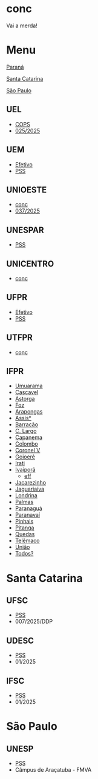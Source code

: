 # conc
Vai a merda!

# Menu
[Paraná](https://github.com/rafauem/conc/#UEL)

[Santa Catarina](https://github.com/rafauem/conc/#UFSC)

[São Paulo](https://github.com/rafauem/conc/#UNESP)

## UEL
- [COPS](https://www.cops.uel.br/)
- [025/2025](https://www.cops.uel.br/v2/Selecao/DetalharSelecao/Selecao/367) 

## UEM
- [Efetivo](https://prh.uem.br/res/concurso-publico-docente-novo)
- [PSS](https://prh.uem.br/res/em-andamento-docentes)

## UNIOESTE
- [conc](https://concursos.unioeste.br/)
- [037/2025](https://concursos.unioeste.br/concursos/publicacoes/UNIVERSIDADE+ESTADUAL+DO+OESTE+DO+PARAN%C3%81+-++UNIOESTE/108)

## UNESPAR
- [PSS](https://progesp.unespar.edu.br/menu-principal/concursos-publicos)

## UNICENTRO
- [conc](https://www2.unicentro.br/concursos/)

## UFPR
- [Efetivo](https://progepe.ufpr.br/a/concursos/docente/concursos_publicos/concursos.html)
- [PSS](https://progepe.ufpr.br/a/concursos/docente/concursos_publicos/testes_seletivos.html)

## UTFPR
- [conc](https://www.utfpr.edu.br/editais/concursos)

## IFPR
- [Umuarama](https://ifpr.edu.br/umuarama/concursos/professor-substituto/)
- [Cascavel](https://ifpr.edu.br/cascavel/pss-4/)
- [Astorga](https://ifpr.edu.br/astorga/menu-principal/concursos-e-processos-seletivos/)
- [Foz](https://ifpr.edu.br/foz-do-iguacu/pss-professor-substituto/)
- [Arapongas](https://ifpr.edu.br/arapongas/institucional/processos-seletivos/)
- [Assis*](https://ifpr.edu.br/assis-chateaubriand/menu-institucional/gt-pessoas/editais/concursos/)
- [Barracão](https://ifpr.edu.br/barracao/institucional/docinstitucional/concursos-e-processos-seletivos/)
- [C. Largo](https://ifpr.edu.br/campo-largo/concursos-processos-seletivos/pss-professor-substituto/)
- [Capanema](https://ifpr.edu.br/capanema/docinstitucional/editais/)
- [Colombo](https://ifpr.edu.br/colombo/editais-e-portarias/)
- [Coronel V](https://ifpr.edu.br/coronel-vivida/documentos-institucionais/editais/)
- [Goioerê](https://ifpr.edu.br/goioere/docinstitucional/processo-seletivo-pss-professor-substituto/)
- [Irati](https://ifpr.edu.br/irati/documentos-institucionais/editais/)
- [Ivaiporã](https://ifpr.edu.br/trabalhe-no-ifpr/processo-seletivo-simplificado/professor-substituto/)
    - [eff](https://ifpr.edu.br/trabalhe-no-ifpr/concursos-publicos/concursos-publicos-docentes/)
- [Jacarezinho]()
- [Jaguariaíva]()
- [Londrina]()
- [Palmas]()
- [Paranaguá]()
- [Paranavaí]()
- [Pinhais]()
- [Pitanga]()
- [Quedas]()
- [Telêmaco]()
- [União]()
- [Todos?](https://ifpr.edu.br/trabalhe-no-ifpr/processo-seletivo-simplificado/professor-substituto/professor-substituto-2025/)

# Santa Catarina

## UFSC
- [PSS](https://concursos.ufsc.br/)
- 007/2025/DDP

## UDESC
- [PSS](https://www.udesc.br/concursospublicos/processoseletivos/2025)
- 01/2025

## IFSC
- [PSS](https://www.ifsc.edu.br/contratacao-de-professores)
- 01/2025

# São Paulo

## UNESP
- [PSS](https://inscricoes.unesp.br/concurso/inscricao-aberta)
- Câmpus de Araçatuba - FMVA


